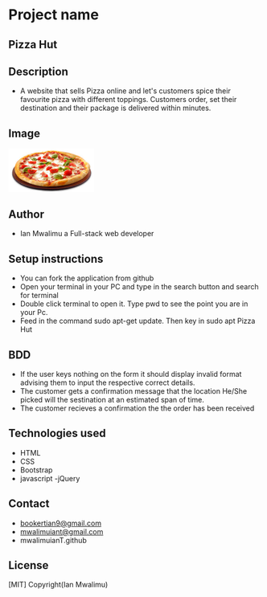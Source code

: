 # Project name
## Pizza Hut

## Description
- A website that sells Pizza online and let's customers spice their favourite pizza with different toppings. Customers order, set their destination and their package is delivered within minutes.

## Image
 <img class="pizza 1" src="images/pizza sizes/medium pizza.jpeg" alt="medium pizza" width="170px">

## Author
- Ian Mwalimu a Full-stack web developer
## Setup instructions
- You can fork the application from github
- Open your terminal in your PC and type in the search button and search for terminal
- Double click terminal to open it. Type pwd to see the point you are in your Pc.
- Feed in the command sudo apt-get update. Then key in sudo apt Pizza Hut
## BDD
- If the user keys nothing on the form it should display invalid format advising them to input the respective correct details.
- The customer gets a confirmation message that the location He/She picked will the sestination at an estimated span of time.
- The customer recieves a confirmation the the order has been received

## Technologies used
- HTML
- CSS 
- Bootstrap
- javascript
-jQuery

## Contact 
- bookertian9@gmail.com
- mwalimuiant@gmail.com
- mwalimuianT.github

## License
[MIT] Copyright(Ian Mwalimu)